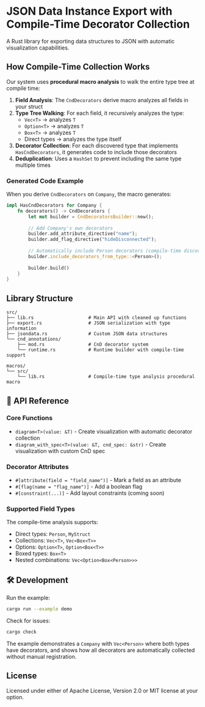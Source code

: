 # JSON Data Instance Export with Compile-Time Decorator Collection

A Rust library for exporting data structures to JSON with automatic visualization capabilities.

## How Compile-Time Collection Works

Our system uses **procedural macro analysis** to walk the entire type tree at compile time:

1. **Field Analysis**: The `CndDecorators` derive macro analyzes all fields in your struct
2. **Type Tree Walking**: For each field, it recursively analyzes the type:
   - `Vec<T>` → analyzes `T`
   - `Option<T>` → analyzes `T` 
   - `Box<T>` → analyzes `T`
   - Direct types → analyzes the type itself
3. **Decorator Collection**: For each discovered type that implements `HasCndDecorators`, it generates code to include those decorators
4. **Deduplication**: Uses a `HashSet` to prevent including the same type multiple times

### Generated Code Example

When you derive `CndDecorators` on `Company`, the macro generates:

```rust
impl HasCndDecorators for Company {
    fn decorators() -> CndDecorators {
        let mut builder = CndDecoratorsBuilder::new();
        
        // Add Company's own decorators
        builder.add_attribute_directive("name");
        builder.add_flag_directive("hideDisconnected");
        
        // Automatically include Person decorators (compile-time discovered!)
        builder.include_decorators_from_type::<Person>();
        
        builder.build()
    }
}
```

## Library Structure

```
src/
├── lib.rs                    # Main API with cleaned up functions
├── export.rs                 # JSON serialization with type information
├── jsondata.rs               # Custom JSON data structures
└── cnd_annotations/
    ├── mod.rs                # CnD decorator system
    └── runtime.rs            # Runtime builder with compile-time support

macros/
└── src/
    └── lib.rs                # Compile-time type analysis procedural macro
```

## 🔧 API Reference

### Core Functions

- `diagram<T>(value: &T)` - Create visualization with automatic decorator collection
- `diagram_with_spec<T>(value: &T, cnd_spec: &str)` - Create visualization with custom CnD spec

### Decorator Attributes

- `#[attribute(field = "field_name")]` - Mark a field as an attribute
- `#[flag(name = "flag_name")]` - Add a boolean flag
- `#[constraint(...)]` - Add layout constraints (coming soon)

### Supported Field Types

The compile-time analysis supports:
- Direct types: `Person`, `MyStruct`
- Collections: `Vec<T>`, `Vec<Box<T>>`
- Options: `Option<T>`, `Option<Box<T>>`
- Boxed types: `Box<T>`
- Nested combinations: `Vec<Option<Box<Person>>>`



## 🛠 Development

Run the example:
```bash
cargo run --example demo
```

Check for issues:
```bash
cargo check
```

The example demonstrates a `Company` with `Vec<Person>` where both types have decorators, and shows how all decorators are automatically collected without manual registration.


## License

Licensed under either of Apache License, Version 2.0 or MIT license at your option.